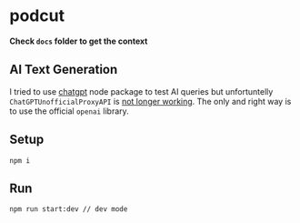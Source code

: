 # podcut

**Check `docs` folder to get the context**

## AI Text Generation

I tried to use [chatgpt](https://github.com/transitive-bullshit/chatgpt-api) node package to test AI queries but unfortuntelly `ChatGPTUnofficialProxyAPI` is [not longer working](https://github.com/transitive-bullshit/chatgpt-api/issues/453). The only and right way is to use the official `openai` library.

## Setup

```TS
npm i
```

## Run

```TS
npm run start:dev // dev mode
```
